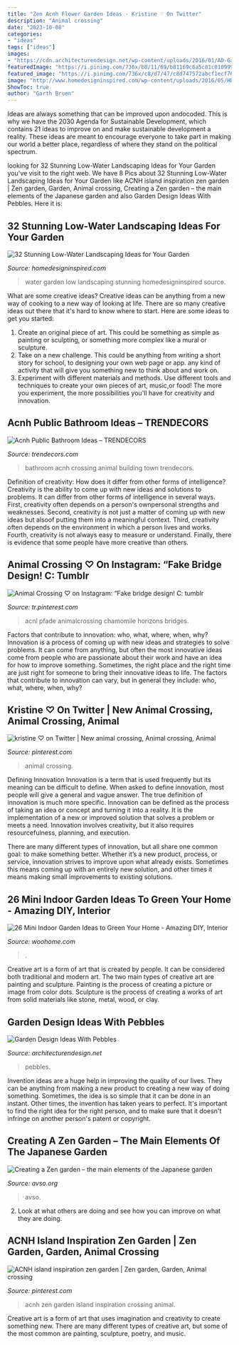```yaml
---
title: "Zen Acnh Flower Garden Ideas - Kristine ♡ On Twitter"
description: "Animal crossing"
date: "2023-10-08"
categories:
- "ideas"
tags: ["ideas"]
images:
- "https://cdn.architecturendesign.net/wp-content/uploads/2016/01/AD-Garden-Ideas-With-Pebbles-26.jpg"
featuredImage: "https://i.pinimg.com/736x/b8/11/69/b81169c6a5c81c0109997364781e8c26.jpg"
featured_image: "https://i.pinimg.com/736x/c8/d7/47/c8d747572abcf1ecf762862575463817.jpg"
image: "http://www.homedesigninspired.com/wp-content/uploads/2016/05/HDI_Water_Free_Garden_011.jpg"
ShowToc: true
author: "Garth Bruen"
---
```



Ideas are always something that can be improved upon andocoded. This is why we have the 2030 Agenda for Sustainable Development, which contains 21 ideas to improve on and make sustainable development a reality. These ideas are meant to encourage everyone to take part in making our world a better place, regardless of where they stand on the political spectrum.

	

		
looking for 32 Stunning Low-Water Landscaping Ideas for Your Garden you've visit to the right web. We have 8 Pics about 32 Stunning Low-Water Landscaping Ideas for Your Garden like ACNH island inspiration zen garden | Zen garden, Garden, Animal crossing, Creating a Zen garden – the main elements of the Japanese garden and also Garden Design Ideas With Pebbles. Here it is:
		
    
## 32 Stunning Low-Water Landscaping Ideas For Your Garden

<img loading=lazy src="http://www.homedesigninspired.com/wp-content/uploads/2016/05/HDI_Water_Free_Garden_011.jpg" onerror="this.onerror=null;this.src='https://tse1.mm.bing.net/th?id=OIP.rUJz0qHAjF7DE8DlP03NXwHaKi&amp;pid=15.1';" alt="32 Stunning Low-Water Landscaping Ideas for Your Garden">

_Source: homedesigninspired.com_

>water garden low landscaping stunning homedesigninspired source. 

	

What are some creative ideas?
Creative ideas can be anything from a new way of cooking to a new way of looking at life. There are so many creative ideas out there that it's hard to know where to start. Here are some ideas to get you started: 
1. Create an original piece of art. This could be something as simple as painting or sculpting, or something more complex like a mural or sculpture. 
2. Take on a new challenge. This could be anything from writing a short story for school, to designing your own web page or app. any kind of activity that will give you something new to think about and work on. 
3. Experiment with different materials and methods. Use different tools and techniques to create your own pieces of art, music,or food! The more you experiment, the more possibilities you'll have for creativity and innovation.

    
## Acnh Public Bathroom Ideas – TRENDECORS

<img loading=lazy src="https://pbs.twimg.com/media/EUW_4h5UcAIm8M0.jpg" onerror="this.onerror=null;this.src='https://tse2.mm.bing.net/th?id=OIP.oDCS2SjEKlRdiPJ2VCdIBwHaEK&amp;pid=15.1';" alt="Acnh Public Bathroom Ideas – TRENDECORS">

_Source: trendecors.com_

>bathroom acnh crossing animal building town trendecors. 

	

Definition of creativity: How does it differ from other forms of intelligence?
Creativity is the ability to come up with new ideas and solutions to problems. It can differ from other forms of intelligence in several ways. First, creativity often depends on a person's ownpersonal strengths and weaknesses. Second, creativity is not just a matter of coming up with new ideas but alsoof putting them into a meaningful context. Third, creativity often depends on the environment in which a person lives and works. Fourth, creativity is not always easy to measure or understand. Finally, there is evidence that some people have more creative than others.

    
## Animal Crossing ♡ On Instagram: “Fake Bridge Design! C: Tumblr

<img loading=lazy src="https://i.pinimg.com/736x/c8/d7/47/c8d747572abcf1ecf762862575463817.jpg" onerror="this.onerror=null;this.src='https://tse2.mm.bing.net/th?id=OIP.hfuAWiTu1L52sDpLBpXJWAHaHa&amp;pid=15.1';" alt="Animal Crossing ♡ on Instagram: “Fake bridge design! C: tumblr">

_Source: tr.pinterest.com_

>acnl pfade animalcrossing chamomile horizons bridges. 

	

Factors that contribute to innovation: who, what, where, when, why?
Innovation is a process of coming up with new ideas and strategies to solve problems. It can come from anything, but often the most innovative ideas come from people who are passionate about their work and have an idea for how to improve something. Sometimes, the right place and the right time are just right for someone to bring their innovative ideas to life. The factors that contribute to innovation can vary, but in general they include: who, what, where, when, why?

    
## Kristine ♡ On Twitter | New Animal Crossing, Animal Crossing, Animal

<img loading=lazy src="https://i.pinimg.com/736x/b8/11/69/b81169c6a5c81c0109997364781e8c26.jpg" onerror="this.onerror=null;this.src='https://tse1.mm.bing.net/th?id=OIP.Bm1TpFvciD1fUkK16dHKRgHaEK&amp;pid=15.1';" alt="kristine ♡ on Twitter | New animal crossing, Animal crossing, Animal">

_Source: pinterest.com_

>animal crossing. 

	

Defining Innovation
Innovation is a term that is used frequently but its meaning can be difficult to define. When asked to define innovation, most people will give a general and vague answer. The true definition of innovation is much more specific.
Innovation can be defined as the process of taking an idea or concept and turning it into a reality. It is the implementation of a new or improved solution that solves a problem or meets a need. Innovation involves creativity, but it also requires resourcefulness, planning, and execution.

There are many different types of innovation, but all share one common goal: to make something better. Whether it’s a new product, process, or service, innovation strives to improve upon what already exists. Sometimes this means coming up with an entirely new solution, and other times it means making small improvements to existing solutions.

    
## 26 Mini Indoor Garden Ideas To Green Your Home - Amazing DIY, Interior

<img loading=lazy src="https://www.woohome.com/wp-content/uploads/2014/03/Mini-Indoor-Gardening-23.jpg" onerror="this.onerror=null;this.src='https://tse3.mm.bing.net/th?id=OIP.nMrH1D5AJNp7lpvIm3TbbgHaKl&amp;pid=15.1';" alt="26 Mini Indoor Garden Ideas to Green Your Home - Amazing DIY, Interior">

_Source: woohome.com_

>. 

	

Creative art is a form of art that is created by people. It can be considered both traditional and modern art. The two main types of creative art are painting and sculpture. Painting is the process of creating a picture or image from color dots. Sculpture is the process of creating a works of art from solid materials like stone, metal, wood, or clay.

    
## Garden Design Ideas With Pebbles

<img loading=lazy src="https://cdn.architecturendesign.net/wp-content/uploads/2016/01/AD-Garden-Ideas-With-Pebbles-26.jpg" onerror="this.onerror=null;this.src='https://tse2.mm.bing.net/th?id=OIP.4Zla7erJAXUeOX1wmX7Z_wHaE6&amp;pid=15.1';" alt="Garden Design Ideas With Pebbles">

_Source: architecturendesign.net_

>pebbles. 

	

Invention ideas are a huge help in improving the quality of our lives. They can be anything from making a new product to creating a new way of doing something. Sometimes, the idea is so simple that it can be done in an instant. Other times, the invention has taken years to perfect. It's important to find the right idea for the right person, and to make sure that it doesn't infringe on another person's patent or copyright.

    
## Creating A Zen Garden – The Main Elements Of The Japanese Garden

<img loading=lazy src="https://www.avso.org/wp-content/uploads/files/5/6/9/creating-a-zen-garden-the-main-elements-of-the-japanese-garden-21-569.jpg" onerror="this.onerror=null;this.src='https://tse2.mm.bing.net/th?id=OIP.uBt7vdC_xMIvjY2f9Lff5gHaJ4&amp;pid=15.1';" alt="Creating a Zen garden – the main elements of the Japanese garden">

_Source: avso.org_

>avso. 

	

2. Look at what others are doing and see how you can improve on what they are doing. 

    
## ACNH Island Inspiration Zen Garden | Zen Garden, Garden, Animal Crossing

<img loading=lazy src="https://i.pinimg.com/736x/66/b4/67/66b4675b097bde749cf6bd4dea901615.jpg" onerror="this.onerror=null;this.src='https://tse3.mm.bing.net/th?id=OIP.CaQhBms0Zht0rQXSF-cPogHaEK&amp;pid=15.1';" alt="ACNH island inspiration zen garden | Zen garden, Garden, Animal crossing">

_Source: pinterest.com_

>acnh zen garden island inspiration crossing animal. 

	

Creative art is a form of art that uses imagination and creativity to create something new. There are many different types of creative art, but some of the most common are painting, sculpture, poetry, and music.

